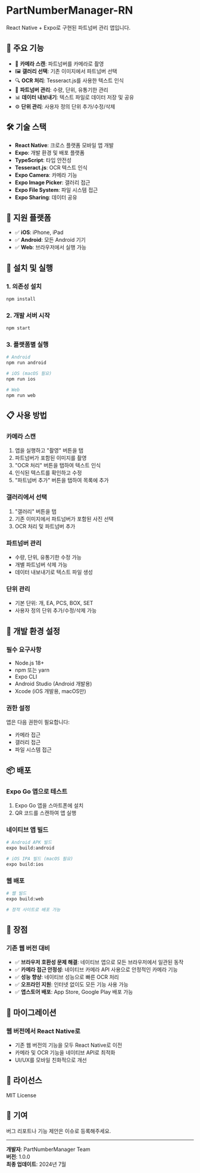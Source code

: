# PartNumberManager-RN

React Native + Expo로 구현된 파트넘버 관리 앱입니다.

## 🚀 주요 기능

- 📸 **카메라 스캔**: 파트넘버를 카메라로 촬영
- 🖼️ **갤러리 선택**: 기존 이미지에서 파트넘버 선택
- 🔍 **OCR 처리**: Tesseract.js를 사용한 텍스트 인식
- 📝 **파트넘버 관리**: 수량, 단위, 유통기한 관리
- 📊 **데이터 내보내기**: 텍스트 파일로 데이터 저장 및 공유
- ⚙️ **단위 관리**: 사용자 정의 단위 추가/수정/삭제

## 🛠️ 기술 스택

- **React Native**: 크로스 플랫폼 모바일 앱 개발
- **Expo**: 개발 환경 및 배포 플랫폼
- **TypeScript**: 타입 안전성
- **Tesseract.js**: OCR 텍스트 인식
- **Expo Camera**: 카메라 기능
- **Expo Image Picker**: 갤러리 접근
- **Expo File System**: 파일 시스템 접근
- **Expo Sharing**: 데이터 공유

## 📱 지원 플랫폼

- ✅ **iOS**: iPhone, iPad
- ✅ **Android**: 모든 Android 기기
- ✅ **Web**: 브라우저에서 실행 가능

## 🚀 설치 및 실행

### 1. 의존성 설치
```bash
npm install
```

### 2. 개발 서버 시작
```bash
npm start
```

### 3. 플랫폼별 실행
```bash
# Android
npm run android

# iOS (macOS 필요)
npm run ios

# Web
npm run web
```

## 📋 사용 방법

### 카메라 스캔
1. 앱을 실행하고 "촬영" 버튼을 탭
2. 파트넘버가 포함된 이미지를 촬영
3. "OCR 처리" 버튼을 탭하여 텍스트 인식
4. 인식된 텍스트를 확인하고 수정
5. "파트넘버 추가" 버튼을 탭하여 목록에 추가

### 갤러리에서 선택
1. "갤러리" 버튼을 탭
2. 기존 이미지에서 파트넘버가 포함된 사진 선택
3. OCR 처리 및 파트넘버 추가

### 파트넘버 관리
- 수량, 단위, 유통기한 수정 가능
- 개별 파트넘버 삭제 가능
- 데이터 내보내기로 텍스트 파일 생성

### 단위 관리
- 기본 단위: 개, EA, PCS, BOX, SET
- 사용자 정의 단위 추가/수정/삭제 가능

## 🔧 개발 환경 설정

### 필수 요구사항
- Node.js 18+
- npm 또는 yarn
- Expo CLI
- Android Studio (Android 개발용)
- Xcode (iOS 개발용, macOS만)

### 권한 설정
앱은 다음 권한이 필요합니다:
- 카메라 접근
- 갤러리 접근
- 파일 시스템 접근

## 📦 배포

### Expo Go 앱으로 테스트
1. Expo Go 앱을 스마트폰에 설치
2. QR 코드를 스캔하여 앱 실행

### 네이티브 앱 빌드
```bash
# Android APK 빌드
expo build:android

# iOS IPA 빌드 (macOS 필요)
expo build:ios
```

### 웹 배포
```bash
# 웹 빌드
expo build:web

# 정적 사이트로 배포 가능
```

## 🎯 장점

### 기존 웹 버전 대비
- ✅ **브라우저 호환성 문제 해결**: 네이티브 앱으로 모든 브라우저에서 일관된 동작
- ✅ **카메라 접근 안정성**: 네이티브 카메라 API 사용으로 안정적인 카메라 기능
- ✅ **성능 향상**: 네이티브 성능으로 빠른 OCR 처리
- ✅ **오프라인 지원**: 인터넷 없이도 모든 기능 사용 가능
- ✅ **앱스토어 배포**: App Store, Google Play 배포 가능

## 🔄 마이그레이션

### 웹 버전에서 React Native로
- 기존 웹 버전의 기능을 모두 React Native로 이전
- 카메라 및 OCR 기능을 네이티브 API로 최적화
- UI/UX를 모바일 친화적으로 개선

## 📄 라이선스

MIT License

## 🤝 기여

버그 리포트나 기능 제안은 이슈로 등록해주세요.

---

**개발자**: PartNumberManager Team  
**버전**: 1.0.0  
**최종 업데이트**: 2024년 7월
